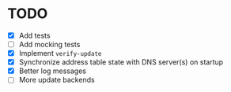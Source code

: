 # TODO

 - [x] Add tests
 - [ ] Add mocking tests
 - [x] Implement `verify-update`
 - [x] Synchronize address table state with DNS server(s) on startup
 - [x] Better log messages
 - [ ] More update backends
